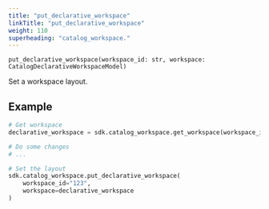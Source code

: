 ```yaml
---
title: "put_declarative_workspace"
linkTitle: "put_declarative_workspace"
weight: 110
superheading: "catalog_workspace."
---
```


<!-- TODO -->

``put_declarative_workspace(workspace_id: str, workspace: CatalogDeclarativeWorkspaceModel)``

Set a workspace layout.

## Example

```Python
# Get workspace
declarative_workspace = sdk.catalog_workspace.get_workspace(workspace_id="123")

# Do some changes
# ...

# Set the layout
sdk.catalog_workspace.put_declarative_workspace(
    workspace_id="123",
    workspace=declarative_workspace
)
```
